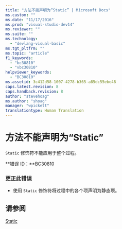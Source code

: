 ```yaml
---
title: "方法不能声明为“Static” | Microsoft Docs"
ms.custom: ""
ms.date: "11/17/2016"
ms.prod: "visual-studio-dev14"
ms.reviewer: ""
ms.suite: ""
ms.technology: 
  - "devlang-visual-basic"
ms.tgt_pltfrm: ""
ms.topic: "article"
f1_keywords: 
  - "bc30810"
  - "vbc30810"
helpviewer_keywords: 
  - "BC30810"
ms.assetid: 3c412d58-1007-4278-b365-a85dc55ebe48
caps.latest.revision: 8
caps.handback.revision: 8
author: "stevehoag"
ms.author: "shoag"
manager: "wpickett"
translationtype: Human Translation
---
```

# 方法不能声明为“Static”
`Static` 修饰符不能应用于整个过程。  
  
 **错误 ID：**BC30810  
  
### 更正此错误  
  
-   使用 `Static` 修饰符将过程中的各个项声明为静态项。  
  
## 请参阅  
 [Static](../../visual-basic/language-reference/modifiers/static.md)
